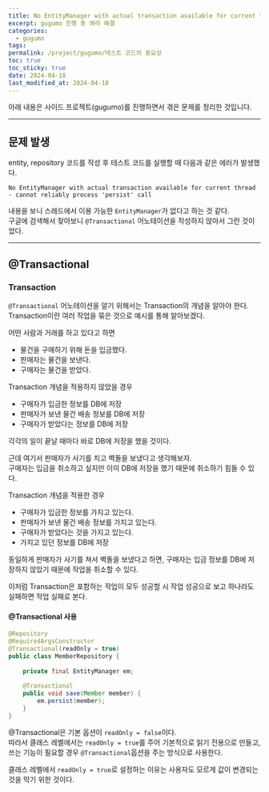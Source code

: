 ```yaml
---
title: No EntityManager with actual transaction available for current thread - cannot reliably process 'persist' call 에러 해결
excerpt: gugumo 진행 중 에러 해결
categories:
  - gugumo
tags: 
permalink: /project/gugumo/테스트 코드의 중요성
toc: true
toc_sticky: true
date: 2024-04-18
last_modified_at: 2024-04-18
---
```

아래 내용은 사이드 프로젝트(gugumo)를 진행하면서 겪은 문제를 정리한 것입니다.  

---

## 문제 발생

entity, repository 코드를 작성 후 테스트 코드를 실행할 때 다음과 같은 에러가 발생했다.

```
No EntityManager with actual transaction available for current thread - cannot reliably process 'persist' call
```

내용을 보니 스레드에서 이용 가능한 `EntityManager`가 없다고 하는 것 같다.  
구글에 검색해서 찾아보니 `@Transactional` 어노테이션을 작성하지 않아서 그런 것이었다.

---
## @Transactional

### Transaction

`@Transactional` 어노테이션을 알기 위해서는 Transaction의 개념을 알아야 한다.  
Transaction이란 여러 작업을 묶은 것으로 예시를 통해 알아보겠다.  

어떤 사람과 거래를 하고 있다고 하면  
+ 물건을 구매하기 위해 돈을 입금했다.
+ 판매자는 물건을 보낸다.
+ 구매자는 물건을 받았다.

Transaction 개념을 적용하지 않았을 경우
+ 구매자가 입금한 정보를 DB에 저장
+ 판매자가 보낸 물건 배송 정보를 DB에 저장
+ 구매자가 받았다는 정보를 DB에 저장

각각의 일이 끝날 때마다 바로 DB에 저장을 했을 것이다.  

근데 여기서 판매자가 사기를 치고 벽돌을 보냈다고 생각해보자.  
구매자는 입금을 취소하고 싶지만 이미 DB에 저장을 했기 때문에 취소하기 힘들 수 있다.

Transaction 개념을 적용한 경우
+ 구매자가 입금한 정보를 가지고 있는다. 
+ 판매자가 보낸 물건 배송 정보를 가지고 있는다.
+ 구매자가 받았다는 것을 가지고 있는다.
+ 가지고 있던 정보를 DB에 저장

동일하게 판매자가 사기를 쳐서 벽돌을 보냈다고 하면, 구매자는 입금 정보를 DB에 저장하지 않았기 때문에 작업을 취소할 수 있다.  

이처럼 Transaction은 포함하는 작업이 모두 성공할 시 작업 성공으로 보고 하나라도 실패하면 작업 실패로 본다.  

#### @Transactional 사용

``` java
@Repository  
@RequiredArgsConstructor  
@Transactional(readOnly = true)  
public class MemberRepository {  
  
    private final EntityManager em;  
  
    @Transactional  
    public void save(Member member) {  
        em.persist(member);  
    }
}
```

@Transactional은 기본 옵션이 `readOnly = false`이다.  
따라서 클래스 레벨에서는 `readOnly = true`를 주어 기본적으로 읽기 전용으로 만들고, 쓰는 기능이 필요할 경우 `@Transactional`옵션을 주는 방식으로 사용한다.  

클래스 레벨에서 `readOnly = true`로 설정하는 이유는 사용자도 모르게 값이 변경되는 것을 막기 위한 것이다. 

